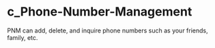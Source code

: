# c_Phone-Number-Management
PNM can add, delete, and inquire phone numbers such as your friends, family, etc.

